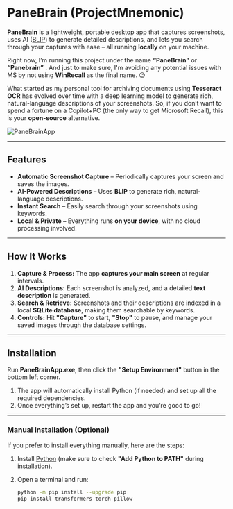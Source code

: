 # **PaneBrain (ProjectMnemonic)**

**PaneBrain** is a lightweight, portable desktop app that captures screenshots, uses AI ([BLIP](https://github.com/salesforce/BLIP)) to generate detailed descriptions, and lets you search through your captures with ease – all running **locally** on your machine.

Right now, I’m running this project under the name **“PaneBrain”** or **“Panebrain”** . And just to make sure, I'm avoiding any potential issues with MS by not using **WinRecall** as the final name. 😉

What started as my personal tool for archiving documents using **Tesseract OCR** has evolved over time with a deep learning model to generate rich, natural-language descriptions of your screenshots. So, if you don’t want to spend a fortune on a Copilot+PC (the only way to get Microsoft Recall), this is your **open-source** alternative.

![PaneBrainApp](https://github.com/user-attachments/assets/29f4b608-8d4e-4cc8-a721-6d70cc85a606)

---

## **Features**  

- **Automatic Screenshot Capture** – Periodically captures your screen and saves the images.  
- **AI-Powered Descriptions** – Uses **BLIP** to generate rich, natural-language descriptions.  
- **Instant Search** – Easily search through your screenshots using keywords.  
- **Local & Private** – Everything runs **on your device**, with no cloud processing involved.  

---

## **How It Works**  

1. **Capture & Process:** The app **captures your main screen** at regular intervals.  
2. **AI Descriptions:** Each screenshot is analyzed, and a detailed **text description** is generated.  
3. **Search & Retrieve:** Screenshots and their descriptions are indexed in a local **SQLite database**, making them searchable by keywords.  
4. **Controls:** Hit **"Capture"** to start, **"Stop"** to pause, and manage your saved images through the database settings.  

---

## **Installation**  

Run **PaneBrainApp.exe**, then click the **"Setup Environment"** button in the bottom left corner.

1. The app will automatically install Python (if needed) and set up all the required dependencies.
2. Once everything’s set up, restart the app and you’re good to go!

---

### **Manual Installation (Optional)**  

If you prefer to install everything manually, here are the steps:  

1. Install [Python](https://www.python.org/downloads/) (make sure to check **"Add Python to PATH"** during installation).  
2. Open a terminal and run:  

   ```bash
   python -m pip install --upgrade pip
   pip install transformers torch pillow
